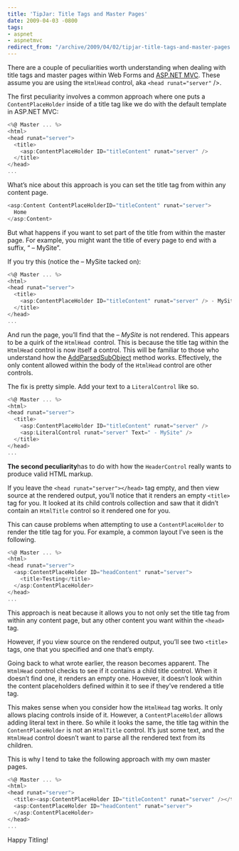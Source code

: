 ```yaml
---
title: 'TipJar: Title Tags and Master Pages'
date: 2009-04-03 -0800
tags:
- aspnet
- aspnetmvc
redirect_from: "/archive/2009/04/02/tipjar-title-tags-and-master-pages.aspx/"
---
```


There are a couple of peculiarities worth understanding when dealing
with title tags and master pages within Web Forms and [ASP.NET
MVC](http://asp.net/mvc "ASP.NET MVC"). These assume you are using the
`HtmlHead` control, aka `<head runat="server"` /\>.

The first peculiarity involves a common approach where one puts a
`ContentPlaceHolder` inside of a title tag like we do with the default
template in ASP.NET MVC:

```csharp
<%@ Master ... %>
<html>
<head runat="server">
  <title>
    <asp:ContentPlaceHolder ID="titleContent" runat="server" />
  </title>
</head>
...
```

What’s nice about this approach is you can set the title tag from within
any content page.

```csharp
<asp:Content ContentPlaceHolderID="titleContent" runat="server">
  Home
</asp:Content>
```

But what happens if you want to set part of the title from within the
master page. For example, you might want the title of every page to end
with a suffix, “ – MySite”.

If you try this (notice the – MySite tacked on):

```csharp
<%@ Master ... %>
<html>
<head runat="server">
  <title>
    <asp:ContentPlaceHolder ID="titleContent" runat="server" /> - MySite
  </title>
</head>
...
```

And run the page, you’ll find that the *– MySite* is not rendered. This
appears to be a quirk of the `HtmlHead `control. This is because the
title tag within the `HtmlHead` control is now itself a control. This
will be familiar to those who understand how the
[AddParsedSubObject](http://msdn.microsoft.com/en-us/library/system.web.ui.control.addparsedsubobject.aspx "AddParsedSubObject on MSDN")
method works. Effectively, the only content allowed within the body of
the `HtmlHead` control are other controls.

The fix is pretty simple. Add your text to a `LiteralControl` like so.

```csharp
<%@ Master ... %>
<html>
<head runat="server">
  <title>
    <asp:ContentPlaceHolder ID="titleContent" runat="server" /> 
    <asp:LiteralControl runat="server" Text=" - MySite" />
  </title>
</head>
...
```

**The second peculiarity**has to do with how the `HeaderControl` really
wants to produce valid HTML markup.

If you leave the `<head runat="server"></head>` tag empty, and then view
source at the rendered output, you’ll notice that it renders an empty
`<title>` tag for you. It looked at its child controls collection and
saw that it didn’t contain an `HtmlTitle` control so it rendered one for
you.

This can cause problems when attempting to use a `ContentPlaceHolder` to
render the title tag for you. For example, a common layout I’ve seen is
the following.

```csharp
<%@ Master ... %>
<html>
<head runat="server">
  <asp:ContentPlaceHolder ID="headContent" runat="server"> 
    <title>Testing</title>  
  </asp:ContentPlaceHolder>
</head>
...
```

This approach is neat because it allows you to not only set the title
tag from within any content page, but any other content you want within
the `<head>` tag.

However, if you view source on the rendered output, you’ll see two
`<title>` tags, one that you specified and one that’s empty.

Going back to what wrote earlier, the reason becomes apparent. The
`HtmlHead` control checks to see if it contains a child title control.
When it doesn’t find one, it renders an empty one. However, it doesn’t
look within the content placeholders defined within it to see if they’ve
rendered a title tag.

This makes sense when you consider how the `HtmlHead` tag works. It only
allows placing controls inside of it. However, a `ContentPlaceHolder`
allows adding literal text in there. So while it looks the same, the
title tag within the `ContentPlaceHolder` is not an `HtmlTitle` control.
It’s just some text, and the `HtmlHead` control doesn’t want to parse
all the rendered text from its children.

This is why I tend to take the following approach with my own master
pages.

```csharp
<%@ Master ... %>
<html>
<head runat="server">
  <title><asp:ContentPlaceHolder ID="titleContent" runat="server" /></title>
  <asp:ContentPlaceHolder ID="headContent" runat="server"> 
  </asp:ContentPlaceHolder>
</head>
...
```

Happy Titling!

